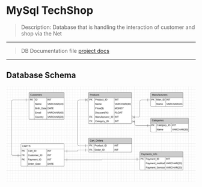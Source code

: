 # MySql TechShop

> Description: Database that is handling the interaction of customer and shop via the Net

---

> DB Documentation file [project docs](SQL_Database_project_documentation.pdf)

----

## Database Schema

![](Schema.JPG)


